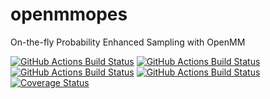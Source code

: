 # openmmopes
On-the-fly Probability Enhanced Sampling with OpenMM

[//]: # (Badges)
[![GitHub Actions Build Status](https://github.com/craabreu/openmmopes/workflows/Linux/badge.svg)](https://github.com/craabreu/openmmopes/actions?query=workflow%3ALinux)
[![GitHub Actions Build Status](https://github.com/craabreu/openmmopes/workflows/MacOS/badge.svg)](https://github.com/craabreu/openmmopes/actions?query=workflow%3AMacOS)
[![GitHub Actions Build Status](https://github.com/craabreu/openmmopes/workflows/Linter/badge.svg)](https://github.com/craabreu/openmmopes/actions?query=workflow%3ALinter)
[![GitHub Actions Build Status](https://github.com/craabreu/openmmopes/workflows/Doc/badge.svg)](https://craabreu.github.io/openmmopes)
[![Coverage Status](https://redesigned-carnival-8pq5q5y.pages.github.io/coverage/coverage.svg)](https://craabreu.github.io/openmmopes/coverage)
